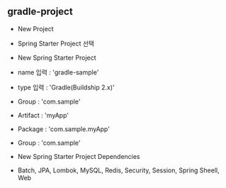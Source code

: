 ## gradle-project
* New Project
 * Spring Starter Project 선택

* New Spring Starter Project
 * name 입력 : 'gradle-sample'
 * type 입력 : 'Gradle(Buildship 2.x)'
 * Group : 'com.sample'
 * Artifact : 'myApp'
 * Package : 'com.sample.myApp'
 * Group : 'com.sample'

* New Spring Starter Project Dependencies
 * Batch, JPA, Lombok, MySQL, Redis, Security, Session, Spring Sheell, Web


